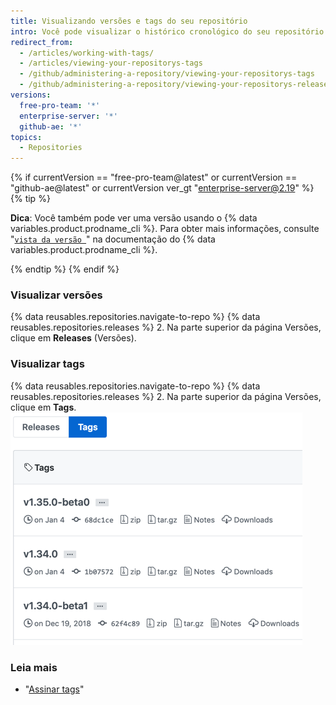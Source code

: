 ```yaml
---
title: Visualizando versões e tags do seu repositório
intro: Você pode visualizar o histórico cronológico do seu repositório pelo número da versão da versão ou da tag.
redirect_from:
  - /articles/working-with-tags/
  - /articles/viewing-your-repositorys-tags
  - /github/administering-a-repository/viewing-your-repositorys-tags
  - /github/administering-a-repository/viewing-your-repositorys-releases-and-tags
versions:
  free-pro-team: '*'
  enterprise-server: '*'
  github-ae: '*'
topics:
  - Repositories
---
```

{% if currentVersion == "free-pro-team@latest" or currentVersion == "github-ae@latest" or currentVersion ver_gt "enterprise-server@2.19" %}
{% tip %}

**Dica**: Você também pode ver uma versão usando o {% data variables.product.prodname_cli %}. Para obter mais informações, consulte "[`vista da versão `](https://cli.github.com/manual/gh_release_view)" na documentação do {% data variables.product.prodname_cli %}.

{% endtip %}
{% endif %}

### Visualizar versões

{% data reusables.repositories.navigate-to-repo %}
{% data reusables.repositories.releases %}
2. Na parte superior da página Versões, clique em **Releases** (Versões).

### Visualizar tags

{% data reusables.repositories.navigate-to-repo %}
{% data reusables.repositories.releases %}
2. Na parte superior da página Versões, clique em **Tags**. ![Página de tags](/assets/images/help/releases/tags-list.png)

### Leia mais

- "[Assinar tags](/articles/signing-tags)"

